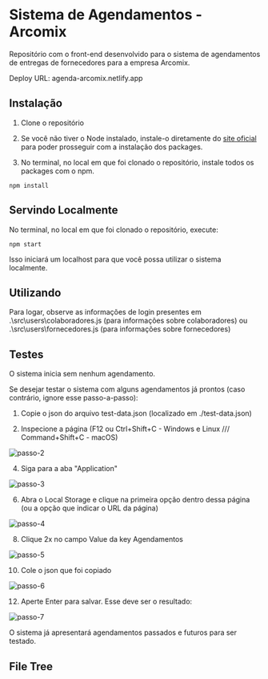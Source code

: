 
# Sistema de Agendamentos - Arcomix

Repositório com o front-end desenvolvido para o sistema de agendamentos de entregas de fornecedores para a empresa Arcomix.

Deploy URL: agenda-arcomix.netlify.app

## Instalação

1. Clone o repositório

2. Se você não tiver o Node instalado, instale-o diretamente do [site oficial](https://nodejs.org/en/) para poder prosseguir com a instalação dos packages.

3. No terminal, no local em que foi clonado o repositório, instale todos os packages com o npm.
```node
npm install
```

## Servindo Localmente
No terminal, no local em que foi clonado o repositório, execute:
```node
npm start
```
Isso iniciará um localhost para que você possa utilizar o sistema localmente.

## Utilizando
Para logar, observe as informações de login presentes em .\src\users\colaboradores.js (para informações sobre colaboradores) ou .\src\users\fornecedores.js (para informações sobre fornecedores)


## Testes
O sistema inicia sem nenhum agendamento.

Se desejar testar o sistema com alguns agendamentos já prontos (caso contrário, ignore esse passo-a-passo):

1. Copie o json do arquivo test-data.json (localizado em ./test-data.json)

2. Inspecione a página (F12 ou Ctrl+Shift+C - Windows e Linux /// Command+Shift+C - macOS)

![passo-2](https://github.com/mclaramarinho/arcomix-agendamentos/assets/119897667/37a25bdf-6e63-48c5-afcc-d7dc1f3fdadb)

4. Siga para a aba "Application"

![passo-3](https://github.com/mclaramarinho/arcomix-agendamentos/assets/119897667/c5f46053-a7e4-4e06-a921-88f38cde93f6)

6. Abra o Local Storage e clique na primeira opção dentro dessa página (ou a opção que indicar o URL da página)

![passo-4](https://github.com/mclaramarinho/arcomix-agendamentos/assets/119897667/be61d14e-4614-42e3-a977-360f7aaafd14)

8. Clique 2x no campo Value da key Agendamentos

![passo-5](https://github.com/mclaramarinho/arcomix-agendamentos/assets/119897667/12447036-ab66-44de-a5bf-91b7c8a4dfd3)

10. Cole o json que foi copiado

![passo-6](https://github.com/mclaramarinho/arcomix-agendamentos/assets/119897667/ecf2aef4-fbb4-4559-ba73-e5c6c78d14af)

12. Aperte Enter para salvar. Esse deve ser o resultado:

![passo-7](https://github.com/mclaramarinho/arcomix-agendamentos/assets/119897667/e108e6b6-a7d3-4c28-a07a-eca9eea13ac5)


O sistema já apresentará agendamentos passados e futuros para ser testado.


## File Tree

